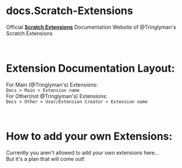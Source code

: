 # docs.Scratch-Extensions
Official **[Scratch Extensions](https://github.com/Tringlyman/Scratch-Extensions)** Documentation Website of @Tringlyman's  Scratch Extensions

<br>

# Extension Documentation Layout:
For Main (@Tringlyman's) Extensions:  
```Docs > Main > Extension name```  
For Other(not @Tringlyman's) Extensions:  
```Docs > Other > User/Extension Creator > Extension name```  

<br>

# How to add your own Extensions:
Currently you aren't allowed to add your own extensions here...
<br>
But it's a plan that will come out!

